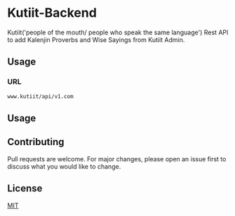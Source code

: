 # Kutiit-Backend

Kutiit('people of the mouth/ people who speak the same language') Rest API to add Kalenjin Proverbs and Wise Sayings from Kutiit Admin.

## Usage
### URL
```bash
www.kutiit/api/v1.com
```

## Usage


## Contributing
Pull requests are welcome. For major changes, please open an issue first to discuss what you would like to change.

## License
[MIT](https://github.com/l00pinfinity/Kutiit-Backend/blob/main/LICENSE)
